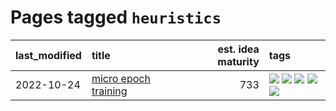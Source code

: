 # Pages tagged `heuristics`

|last_modified|title|est. idea maturity|tags
|:---|:---|---:|:---|
|2022-10-24|[micro epoch training](../micro-epoch.md)|733|[![](https://img.shields.io/badge/tag-augmentation-82d6e)](../tags/augmentation.md) [![](https://img.shields.io/badge/tag-dataset-3a20e)](../tags/dataset.md) [![](https://img.shields.io/badge/tag-heuristics-752fd7)](../tags/heuristics.md) [![](https://img.shields.io/badge/tag-tooling-fda5ff)](../tags/tooling.md) [![](https://img.shields.io/badge/tag-training-2b1421)](../tags/training.md)|